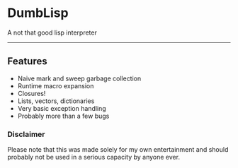 # DumbLisp
A not that good lisp interpreter
- --
## Features
* Naive mark and sweep garbage collection
* Runtime macro expansion
* Closures!
* Lists, vectors, dictionaries
* Very basic exception handling
* Probably more than a few bugs

### Disclaimer
Please note that this was made solely for my own entertainment and should probably not be used in a serious capacity by anyone ever.

